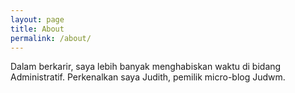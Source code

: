```yaml
---
layout: page
title: About
permalink: /about/
---
```

Dalam berkarir, saya lebih banyak menghabiskan waktu di bidang Administratif. Perkenalkan saya Judith, pemilik micro-blog Judwm.

